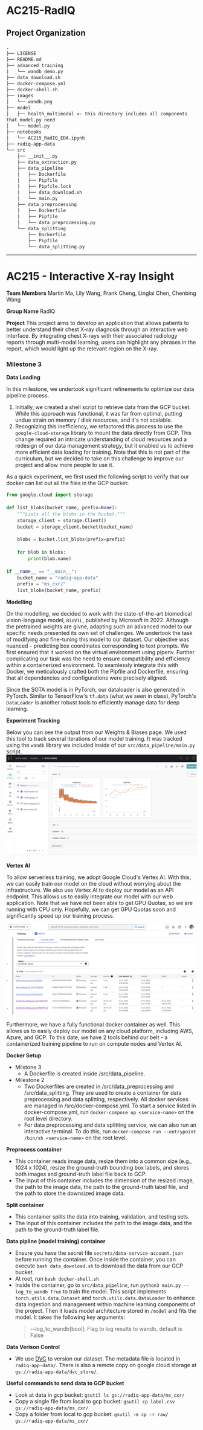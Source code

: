 AC215-RadIQ
==============================

Project Organization
---------
```
.
├── LICENSE
├── README.md
├── advanced_training
│   └── wandb_demo.py
├── data_download.sh
├── docker-compose.yml
├── docker-shell.sh
├── images
│   └── wandb.png
├── model
│   ├── health_multimodal <- this directory includes all components that model.py need
│   └── model.py
├── notebooks
│   └── AC215_RadIQ_EDA.ipynb
├── radiq-app-data
└── src
    ├── __init__.py
    ├── data_extraction.py
    ├── data_pipeline
    │   ├── Dockerfile
    │   ├── Pipfile
    │   ├── Pipfile.lock
    │   ├── data_download.sh
    │   └── main.py
    ├── data_preprocessing
    │   ├── Dockerfile
    │   ├── Pipfile
    │   └── data_preprocessing.py
    └── data_splitting
        ├── Dockerfile
        ├── Pipfile
        └── data_splitting.py

```
--------

# AC215 - Interactive X-ray Insight

**Team Members**
Martin Ma, Lily Wang, Frank Cheng, Linglai Chen, Chenbing Wang

**Group Name**
RadIQ

**Project**
This project aims to develop an application that allows patients to better understand their chest X-ray diagnosis through an interactive web interface. By integrating chest X-rays with their associated radiology reports through multi-modal learning, users can highlight any phrases in the report, which would light up the relevant region on the X-ray.

### Milestone 3 ###

**Data Loading**

In this milestone, we undertook significant refinements to optimize our data pipeline process. 
1. Initially, we created a shell script to retrieve data from the GCP bucket. While this approach was functional, it was far from optimal, putting undue strain on memory / disk resources, and it's not scalable.
2. Recognizing this inefficiency, we refactored this process to use the `google-cloud-storage` library to mount the data directly from GCP. This change required an intricate understanding of cloud resources and a redesign of our data management strategy, but it enabled us to achieve more efficient data loading for training. Note that this is not part of the curriculum, but we decided to take on this challenge to improve our project and allow more people to use it.

As a quick experiment, we first used the following script to verify that our docker can list out all the files in the GCP bucket:
```python
from google.cloud import storage

def list_blobs(bucket_name, prefix=None):
    """Lists all the blobs in the bucket."""
    storage_client = storage.Client()
    bucket = storage_client.bucket(bucket_name)
    
    blobs = bucket.list_blobs(prefix=prefix)

    for blob in blobs:
        print(blob.name)

if __name__ == "__main__":
    bucket_name = "radiq-app-data"
    prefix = "ms_cxr/"
    list_blobs(bucket_name, prefix)
```

**Modelling**

On the modelling, we decided to work with the state-of-the-art biomedical vision-language model, `BioViL`, published by Microsoft in 2022.
Although the pretrained weights are givne, adapting such an advanced model to our specific needs presented its own set of challenges. We undertook the task of modifying and fine-tuning this model to our dataset. Our objective was nuanced – predicting box coordinates corresponding to text prompts. We first ensured that it worked on the virtual environment using pipenv. Further complicating our task was the need to ensure compatibility and efficiency within a containerized environment. To seamlessly integrate this with Docker, we meticulously crafted both the Pipfile and Dockerfile, ensuring that all dependencies and configurations were precisely aligned.

Since the SOTA model is in PyTorch, our dataloader is also generated in PyTorch. Similar to TensorFlow's `tf.data` (what we seen in class), PyTorch's `DataLoader` is another robust tools to efficiently manage data for deep learning.

**Experiment Tracking**

Below you can see the output from our Weights & Biases page. We used this tool to track several iterations of our model training. It was tracked using the `wandb` library we included inside of our `src/data_pipeline/main.py` script.
![WandB Screenshot](./images/wandb.png)

**Vertex AI**

To allow serverless training, we adopt Google Cloud's Vertex AI. With this, we can easily train our model on the cloud without worrying about the infrastructure. We also use Vertex AI to deploy our model as an API endpoint. This allows us to easily integrate our model with our web application. Note that we have not been able to get GPU Quotas, so we are running with CPU only. Hopefully, we can get GPU Quotas soon and significantly speed up our training process.

![WandB Screenshot](./images/vertexAI.png)

Furthermore, we have a fully functional docker container as well. This allows us to easily deploy our model on any cloud platform, including AWS, Azure, and GCP. To this date, we have 2 tools behind our belt - a containerized training pipeline to run on compute nodes and Vertex AI.


**Docker Setup**
- Milstone 3
    - A Dockerfile is created inside /src/data_pipeline.
- Milestone 2
    - Two Dockerfiles are created in /src/data_preprocessing and /src/data_splitting. They are used to create a 
      container for data preprocessing and data splitting, respectively. All docker services are managed in 
      /src/docker-compose.yml. To start a service listed in docker-compose.yml, run `docker-compose up <service-name>` 
      on the root level directory. 
    - For data preprocessing and data splitting service, we can also run an interactive terminal. To do this, run 
      `docker-compose run --entrypoint /bin/sh <service-name>` on the root level.

**Preprocess container**
- This container reads image data, resize them into a common size (e.g., 1024 x 1024), resize the ground-truth bounding box labels, and stores both images and ground-truth label file back to GCP.
- The input of this container includes the dimension of the resized image, the path to the image data, the path to the ground-truth label file, and the path to store the downsized image data.


**Split container**
- This container splits the data into training, validation, and testing sets.
- The input of this container includes the path to the image data, and the path to the ground-truth label file.


**Data pipline (model training) container**
- Ensure you have the secret file `secrets/data-service-account.json` before running the container. Once inside the container, you can execute `bash data_download.sh` to download the data from our GCP bucket.
- At root, run `bash docker-shell.sh`
- Inside the container, go to `src/data_pipeline`, run `python3 main.py --log_to_wandb True` to train the model. This script implements `torch.utils.data.Dataset` and `torch.utils.data.DataLoader` to enhance data ingestion and management within machine learning components of the project. Then it loads model architecture stored in `/model` and fits the model. It takes the following key arguments:
    > --log_to_wandb\[bool\]: Flag to log results to wandb, default is False

**Data Verison Control**
- We use [DVC](https://dvc.org) to version our dataset. The metadata file is located in `radiq-app-data/`. There is also a remote copy on google cloud storage at `gs://radiq-app-data/dvc_store/`.

**Useful commands to send data to GCP bucket**
- Look at data in gcp bucket: `gsutil ls gs://radiq-app-data/ms_cxr/`
- Copy a single file from local to gcp bucket: `gsutil cp label.csv gs://radiq-app-data/ms_cxr/`
- Copy a folder from local to gcp bucket: `gsutil -m cp -r raw/ gs://radiq-app-data/ms_cxr/`
